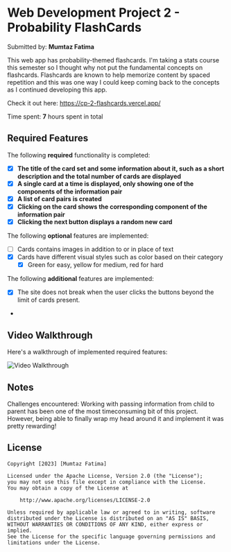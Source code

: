 # Web Development Project 2 - Probability FlashCards

Submitted by: **Mumtaz Fatima**

This web app has probability-themed flashcards. I'm taking a stats course this semester so I thought why not put the fundamental concepts on flashcards. Flashcards are known to help memorize content by spaced repetition and this was one way I could keep coming back to the concepts as I continued developing this app.

Check it out here: https://cp-2-flashcards.vercel.app/

Time spent: **7** hours spent in total

## Required Features

The following **required** functionality is completed:

- [x] **The title of the card set and some information about it, such as a short description and the total number of cards are displayed**
- [x] **A single card at a time is displayed, only showing one of the components of the information pair**
- [x] **A list of card pairs is created**
- [x] **Clicking on the card shows the corresponding component of the information pair**
- [x] **Clicking the next button displays a random new card**

The following **optional** features are implemented:

- [ ] Cards contains images in addition to or in place of text
- [x] Cards have different visual styles such as color based on their category
  - [x] Green for easy, yellow for medium, red for hard

The following **additional** features are implemented:

* [x] The site does not break when the user clicks the buttons beyond the limit of cards present.
* 
## Video Walkthrough

Here's a walkthrough of implemented required features:

<img src='src/assets/images/walkthrough.gif' title='Video Walkthrough' width='' alt='Video Walkthrough' />


## Notes

Challenges encountered: Working with passing information from child to parent has been one of the most timeconsuming bit of this project. However, being able to finally wrap my head around it and implement it was pretty rewarding! 

## License

    Copyright [2023] [Mumtaz Fatima]

    Licensed under the Apache License, Version 2.0 (the "License");
    you may not use this file except in compliance with the License.
    You may obtain a copy of the License at

        http://www.apache.org/licenses/LICENSE-2.0

    Unless required by applicable law or agreed to in writing, software
    distributed under the License is distributed on an "AS IS" BASIS,
    WITHOUT WARRANTIES OR CONDITIONS OF ANY KIND, either express or implied.
    See the License for the specific language governing permissions and
    limitations under the License.
